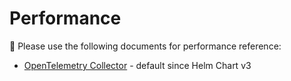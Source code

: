 # Performance

:construction: Please use the following documents for performance reference:

- [OpenTelemetry Collector][otc-performance] - default since Helm Chart v3

[otc-performance]: https://github.com/SumoLogic/sumologic-otel-collector/blob/main/docs/performance.md
